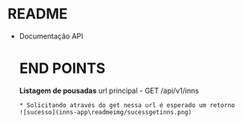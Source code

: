 # README


* Documentação API

  # END POINTS
    **Listagem de pousadas**
      url principal - GET /api/v1/inns
      
      * Solicitando através do get nessa url é esperado um retorno
      ![sucesso](inns-app\readmeimg/sucessgetinns.png)
